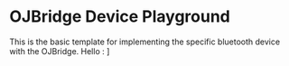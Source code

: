 # OJBridge Device Playground
This is the basic template for implementing the specific bluetooth device with the OJBridge.
Hello : ]